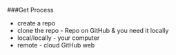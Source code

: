 ###Get Process
 - create a repo
 - clone the repo - Repo on GitHub & you need it locally
 - local/locally - your computer
 - remote - cloud GitHub web
